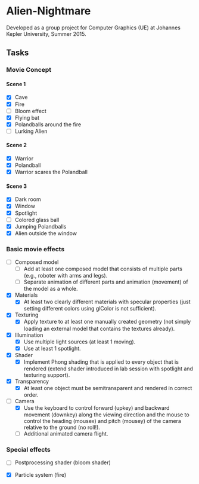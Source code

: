 # Alien-Nightmare

Developed as a group project for Computer Graphics (UE) at Johannes Kepler University, Summer 2015.

## Tasks

### Movie Concept

#### Scene 1
- [x] Cave
- [x] Fire
- [ ] Bloom effect
- [x] Flying bat
- [x] Polandballs around the fire
- [ ] Lurking Alien

#### Scene 2
- [x] Warrior
- [x] Polandball
- [x] Warrior scares the Polandball

#### Scene 3
- [x] Dark room
- [x] Window
- [x] Spotlight
- [ ] Colored glass ball
- [x] Jumping Polandballs
- [x] Alien outside the window

### Basic movie effects

- [ ] Composed model 
	- [ ] Add at least one composed model that consists of multiple parts (e.g., roboter with arms 
and legs). 
	- [ ] Separate animation of different parts and animation (movement) of the model as a whole. 
- [x] Materials 
	- [x] At least two clearly different materials with specular properties (just setting different 
colors using glColor is not sufficient). 
- [x] Texturing 
	- [x] Apply texture to at least one manually created geometry (not simply loading an external 
model that contains the textures already). 
- [x] Illumination 
	- [x] Use multiple light sources (at least 1 moving). 
	- [x] Use at least 1 spot­light. 
- [x] Shader 
	- [x] Implement Phong shading that is applied to every object that is rendered (extend shader 
introduced in lab session with spot­light and texturing support). 
- [x] Transparency 
	- [x] At least one object must be semi­transparent and rendered in correct order. 
- [ ] Camera 
	- [x] Use the keyboard to control forward (up­key) and backward movement (down­key) along 
the viewing direction and the mouse to control the heading (mouse­x) and pitch 
(mouse­y) of the camera relative to the ground (no roll!). 
	- [ ] Additional animated camera flight.

### Special effects
- [ ] Postprocessing shader (bloom shader)
- [x] Particle system (fire)

